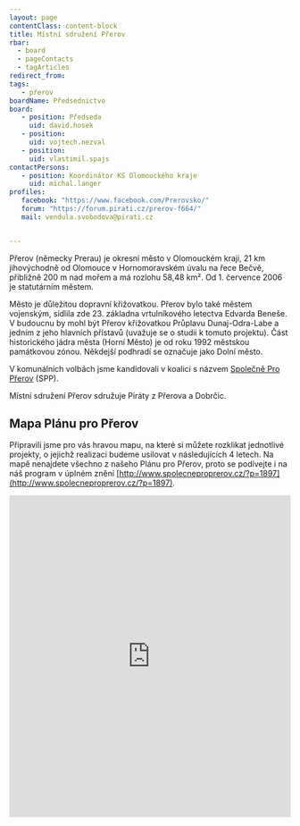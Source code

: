 ```yaml
---
layout: page
contentClass: content-block
title: Místní sdružení Přerov
rbar:
  - board
  - pageContacts
  - tagArticles
redirect_from:
tags:
   - přerov
boardName: Předsednictvo
board:
   - position: Předseda
     uid: david.hosek
   - position: 
     uid: vojtech.nezval
   - position: 
     uid: vlastimil.spajs
contactPersons:
   - position: Koordinátor KS Olomouckého kraje
     uid: michal.langer
profiles:
   facebook: "https://www.facebook.com/Prerovsko/"
   forum: "https://forum.pirati.cz/prerov-f664/"
   mail: vendula.svobodova@pirati.cz


---
```


Přerov (německy Prerau) je okresní město v Olomouckém kraji, 21 km jihovýchodně od Olomouce v Hornomoravském úvalu na řece Bečvě, přibližně 200 m nad mořem a má rozlohu 58,48 km². Od 1. července 2006 je statutárním městem.

Město je důležitou dopravní křižovatkou. Přerov bylo také městem vojenským, sídlila zde 23. základna vrtulníkového letectva Edvarda Beneše. V budoucnu by mohl být Přerov křižovatkou Průplavu Dunaj-Odra-Labe a jedním z jeho hlavních přístavů (uvažuje se o studii k tomuto projektu). Část historického jádra města (Horní Město) je od roku 1992 městskou památkovou zónou. Někdejší podhradí se označuje jako Dolní město.

V komunálních volbách jsme kandidovali v koalici s názvem [Společně Pro Přerov](http://www.spolecneproprerov.cz/) (SPP).

Místní sdružení Přerov sdružuje Piráty z Přerova a Dobrčic. 

## Mapa Plánu pro Přerov

Připravili jsme pro vás hravou mapu, na které si můžete rozklikat jednotlivé projekty, o jejichž realizaci budeme usilovat v následujících 4 letech. Na mapě nenajdete všechno z našeho Plánu pro Přerov, proto se podívejte i na náš program v úplném znění [http://www.spolecneproprerov.cz/?p=1897](http://www.spolecneproprerov.cz/?p=1897).

<iframe width="100%" height="576" src="https://maphub.net/embed/38160?panel=1" frameborder="0"></iframe>